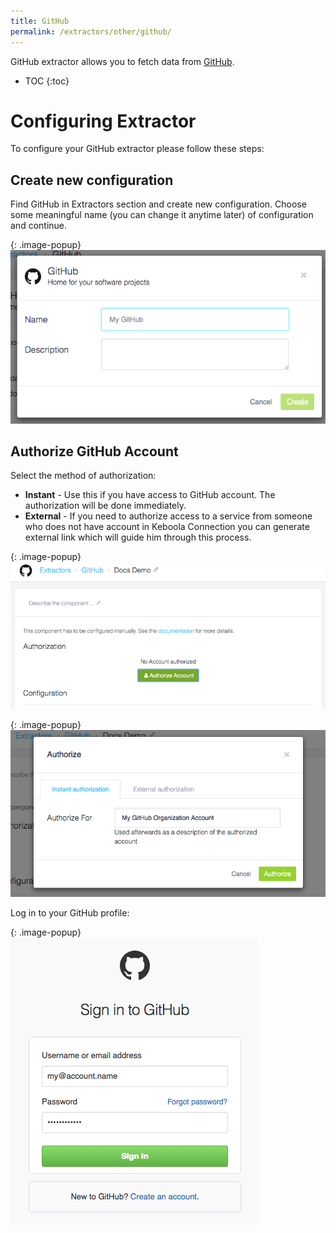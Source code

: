 ```yaml
---
title: GitHub
permalink: /extractors/other/github/
---
```


GitHub extractor allows you to fetch data from [GitHub](https://github.com/).

* TOC
{:toc}

# Configuring Extractor
To configure your GitHub extractor please follow these steps:

## Create new configuration

Find GitHub in Extractors section and create new configuration.
Choose some meaningful name (you can change it anytime later) of configuration and continue.


{: .image-popup}
![GitHub New Configuration](./01-new-configuration.png)

## Authorize GitHub Account
Select the method of authorization:

 - **Instant** - Use this if you have access to GitHub account. The authorization will be done immediately.
 - **External** - If you need to authorize access to a service from someone who does not have account in Keboola Connection you can generate external link which will guide him through this process.

{: .image-popup}
![GitHub Authorization](./02-authorize.png)


{: .image-popup}
![GitHub Authorization Selection](./03-authorize-modal.png)

Log in to your GitHub profile:

{: .image-popup}
![GitHub Login](./04-github-auth.png)
